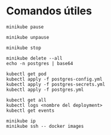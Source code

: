 # Comandos útiles
```
minikube pause
```
```
minikube unpause
```

```
minikube stop
```

```
minikube delete --all
echo -n postgres | base64
```

```
kubectl get pod
kubectl apply -f postgres-config.yml
kubectl apply -f postgres-secrets.yml
kubectl apply -f postgres.yml
```

```
kubectl get all
kubectl logs <nombre del deployment>
kubectl get events
```

```
minikube ip 
minikube ssh -- docker images
```